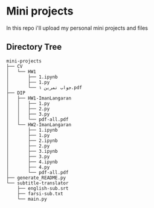 
# Mini projects

In this repo i'll upload my personal mini projects and files

## Directory Tree

```
mini-projects
├── CV
│   └── HW1
│       ├── 1.ipynb
│       ├── 1.py
│       └── جواب تمرین ۱.pdf
├── DIP
│   ├── HW1-ImanLangaran
│   │   ├── 1.py
│   │   ├── 2.py
│   │   ├── 3.py
│   │   └── pdf-all.pdf
│   └── HW2-ImanLangaran
│       ├── 1.ipynb
│       ├── 1.py
│       ├── 2.ipynb
│       ├── 2.py
│       ├── 3.ipynb
│       ├── 3.py
│       ├── 4.ipynb
│       ├── 4.py
│       └── pdf-all.pdf
├── generate_README.py
└── subtitle-translator
    ├── english-sub.srt
    ├── farsi-sub.txt
    └── main.py
```